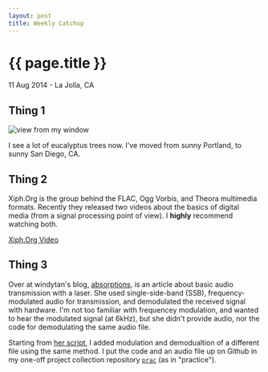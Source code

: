 ```yaml
---
layout: post
title: Weekly Catchup
---
```


{{ page.title }}
================

<p class="meta">11 Aug 2014 - La Jolla, CA</p>

## Thing 1

![view from my window]({{site.url}}/images/trees.jpg)

I see a lot of eucalyptus trees now. I've moved from sunny Portland, to sunny
San Diego, CA.

## Thing 2

Xiph.Org is the group behind the FLAC, Ogg Vorbis, and Theora multimedia
formats.  Recently they released two videos about the basics of digital media
(from a signal processing point of view).  I **highly** recommend watching
both.

[Xiph.Org Video](https://www.xiph.org/video/)

## Thing 3

Over at windytan's blog,
[absorptions](http://www.windytan.com/2013/02/voice-over-laser.html), is an
article about basic audio transmission with a laser. She used single-side-band
(SSB), frequency-modulated audio for transmission, and demodulated the received
signal with hardware.  I'm not too familiar with frequencey modulation, and
wanted to hear the modulated signal (at 6kHz), but she didn't provide audio, nor
the code for demodulating the same audio file.

Starting from [her script](https://gist.github.com/windytan/5021143), I added
modulation and demodualtion of a different file using the same method.  I put
the code and an audio file up on Github in my one-off project collection
repository [`prac`](https://github.com/kebno/prac/tree/master/007) (as in
"practice").
